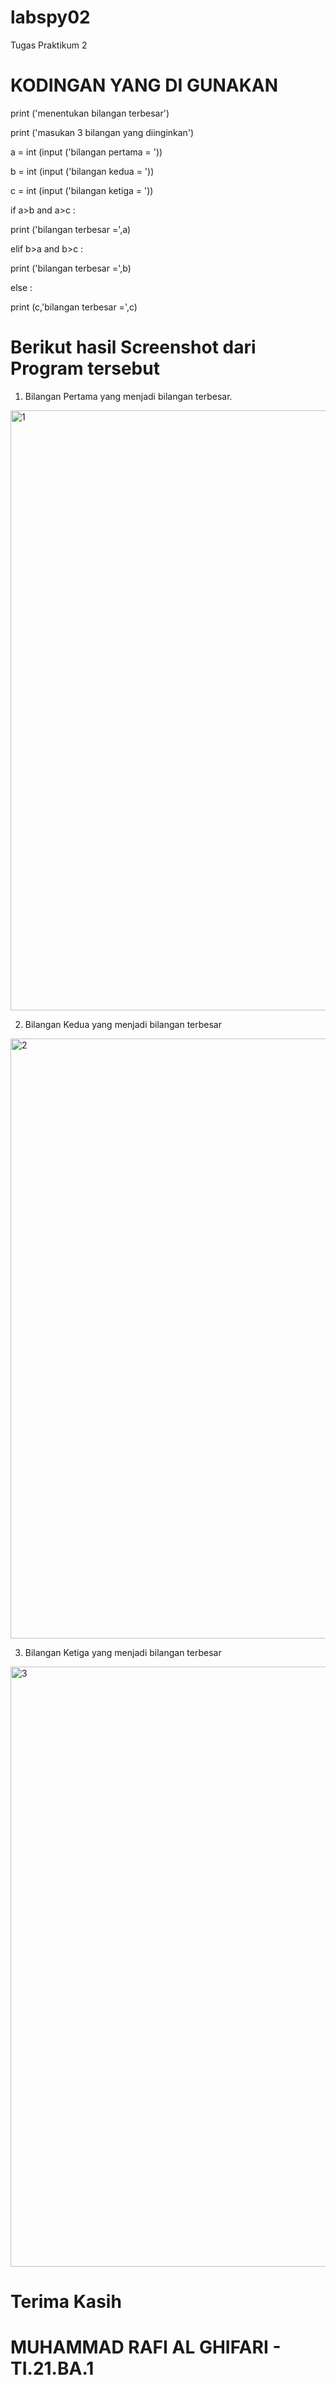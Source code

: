 # labspy02
Tugas Praktikum 2

# KODINGAN YANG DI GUNAKAN
print ('menentukan bilangan terbesar')

print ('masukan 3 bilangan yang diinginkan')

a = int (input ('bilangan pertama = '))

b = int (input ('bilangan kedua = '))

c = int (input ('bilangan ketiga = '))

if a>b and a>c :

print ('bilangan terbesar =',a)

elif b>a and b>c :

print ('bilangan terbesar =',b)

else :

print (c,'bilangan terbesar =',c)

# Berikut hasil Screenshot dari Program tersebut
 
  1. Bilangan Pertama yang menjadi bilangan terbesar. 
  <img width="960" alt="1" src="https://user-images.githubusercontent.com/93661771/140650755-8afb55a9-abf2-4abd-90e0-47cafad3d927.PNG">
  
  2. Bilangan Kedua yang menjadi bilangan terbesar
  <img width="960" alt="2" src="https://user-images.githubusercontent.com/93661771/140650961-6335c41d-380e-4e5a-8c53-a062d977af8e.PNG">

  3. Bilangan Ketiga yang menjadi bilangan terbesar
  <img width="960" alt="3" src="https://user-images.githubusercontent.com/93661771/140650979-6093137f-a267-4576-832c-5dbcc63afac5.PNG">

# Terima Kasih
# MUHAMMAD RAFI AL GHIFARI - TI.21.BA.1
